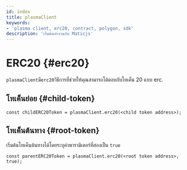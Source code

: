 ```yaml
---
id: index
title: plasmaClient
keywords:
- 'plasma client, erc20, contract, polygon, sdk'
description: 'เริ่มต้นทำงานกับ Maticjs'
---
```


# ERC20 {#erc20}

`plasmaClient`มี`erc20`วิธีการที่ช่วยให้คุณสามารถโต้ตอบกับโทเค็น 20 แบบ erc.

## โทเค็นย่อย {#child-token}

```
const childERC20Token = plasmaClient.erc20(<child token address>);
```

## โทเค็นต้นทาง {#root-token}

เริ่มต้นโทเค็นต้นทางได้โดยระบุค่าพารามิเตอร์ที่สองเป็น `true`

```
const parentERC20Token = plasmaClient.erc20(<root token address>, true);
```
